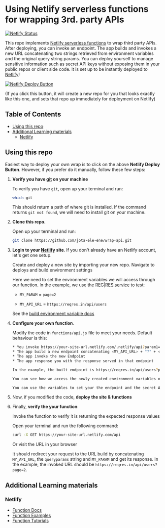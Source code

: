 # Using Netlify serverless functions for wrapping 3rd. party APIs

[![Netlify Status](https://api.netlify.com/api/v1/badges/46648482-644c-4c80-bafb-872057e51b6b/deploy-status)](https://app.netlify.com/sites/next-dev-starter/deploys)

This repo implements [Netlify serverless functions](https://docs.netlify.com/functions/overview/) to wrap third party APIs. After deploying, you can invoke an endpoint. The app builds and invokes a new URL concatenating two strings retrieved from environment variables and the original query string params. You can deploy yourself to manage sensitive information such as secret API keys without exposing them in your public repos or client side code. It is set up to be instantly deployed to [Netlify](https://url.netlify.com/SyTBPVamO)!

[![Netlify Deploy Button](https://www.netlify.com/img/deploy/button.svg)](https://app.netlify.com/start/deploy?repository=https://github.com/jota-ele-ene/wrap-api#MY_API_URL=https://reqres.in/api/users&MY_PARAM=page=2)

(If you click this button, it will create a new repo for you that looks exactly like this one, and sets that repo up immediately for deployment on Netlify)

## Table of Contents

- [Using this repo](#using-this-repo)
- [Additional Learning materials](#additional-learning-materials)
  * [Netlify](#netlify)

## Using this repo

Easiest way to deploy your own wrap is to click on the above **Netlify Deploy Button**. However, if you prefer do it manually, follow these few steps:

1. **Verify you have [git](https://git-scm.com/downloads) on your machine**

    To verify you have `git`, open up your terminal and run:

    ```bash
    which git
    ```

    This should return a path of where git is installed. If the command returns `git not found`, we will need to install git on your machine.

2. **Clone this repo**.

    Open up your terminal and run:

    ```bash
    git clone https://github.com/jota-ele-ene/wrap-api.git  
    ```

3. **Login to your [Netlify](https://app.netlify.com/) site**. If you don't already have an Netlify account, let's get one setup.

    Create and deploy a new site by importing your new repo. Navigate to deploys and build environment settings

    Here we need to set the environment variables we will access through our function. In the example, we use the [REG|RES service](https://reqres.in) to test:

    * `MY_PARAM` = `page=2`

    * `MY_API_URL` = `https://reqres.in/api/users`    

    See the [build environment variable docs](https://www.netlify.com/docs/continuous-deployment/#build-environment-variables)

4. **Configure your own function**.

    Modify the code in `functions/api.js` file to meet your needs. Default behaviour is this:
    ```bash
    * You invoke https://your-site-url.netlify.com/.netlify/api?param1=value1&param2=value2&....&paramN=valueN
    * The app build a new endpoint concatenating <MY_API_URL> + "?" + <MY_PARAM> + "param1=value1&param2=value2&....&paramN=valueN"
    * The app invoke the new Endpoint
    * The app response you with the response served in that endpoint

    In the example, the built endpoint is https://reqres.in/api/users?page=2

    You can see how we access the newly created environment variables on the `process.env` object by `process.env.[YourEnvKeyName]`

    You can use the variables to set your the endpoint and the secret API KEYS for third party APIs without publicly exposing them in your code.

5. Now, if you modified the code, **deploy the site & functions**

6. Finally, **verify the your function**

    Invoke the function to verify it is returning the expected response values

    Open your terminal and run the following command:

    ```bash
    curl -X GET https://your-site-url.netlify.com/api
    ```

    Or visit the URL in your browser

    It should redirect your request to the URL build by concatenating `MY_API_URL`, the `queryparams` string and `MY_PARAM` and get its response. In the example, the invoked URL should be `https://reqres.in/api/users?page=2`.

## Additional Learning materials

### Netlify

- [Function Docs](https://www.netlify.com/docs/functions/)
- [Function Examples](https://functions.netlify.com/examples)
- [Function Tutorials](https://functions.netlify.com/tutorials)
